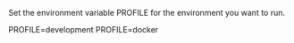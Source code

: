 Set the environment variable PROFILE for the environment you want to run.

PROFILE=development
PROFILE=docker
